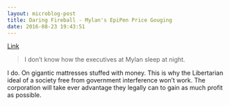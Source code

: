 ```yaml
---
layout: microblog-post
title: Daring Fireball - Mylan's EpiPen Price Gouging
date: 2016-08-23 19:43:51
---
```

[Link][1]

> I don’t know how the executives at Mylan sleep at night.

I do. On gigantic mattresses stuffed with money. This is why the Libertarian ideal of a society free from government interference won’t work. The corporation will take ever advantage they legally can to gain as much profit as possible.

[1]:	http://daringfireball.net/linked/2016/08/23/mylan-epipen
